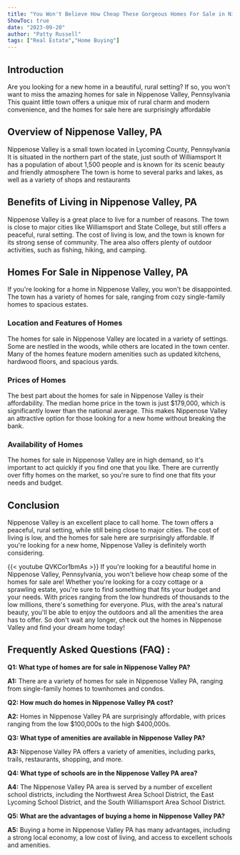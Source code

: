 ```yaml
---
title: "You Won't Believe How Cheap These Gorgeous Homes For Sale in Nippenose Valley PA Are!"
ShowToc: true 
date: "2023-09-20"
author: "Patty Russell" 
tags: ["Real Estate","Home Buying"]
---
```

## Introduction
Are you looking for a new home in a beautiful, rural setting? If so, you won't want to miss the amazing homes for sale in Nippenose Valley, Pennsylvania This quaint little town offers a unique mix of rural charm and modern convenience, and the homes for sale here are surprisingly affordable

## Overview of Nippenose Valley, PA
Nippenose Valley is a small town located in Lycoming County, Pennsylvania It is situated in the northern part of the state, just south of Williamsport It has a population of about 1,500 people and is known for its scenic beauty and friendly atmosphere The town is home to several parks and lakes, as well as a variety of shops and restaurants

## Benefits of Living in Nippenose Valley, PA
Nippenose Valley is a great place to live for a number of reasons. The town is close to major cities like Williamsport and State College, but still offers a peaceful, rural setting. The cost of living is low, and the town is known for its strong sense of community. The area also offers plenty of outdoor activities, such as fishing, hiking, and camping.

## Homes For Sale in Nippenose Valley, PA
If you're looking for a home in Nippenose Valley, you won't be disappointed. The town has a variety of homes for sale, ranging from cozy single-family homes to spacious estates.

### Location and Features of Homes
The homes for sale in Nippenose Valley are located in a variety of settings. Some are nestled in the woods, while others are located in the town center. Many of the homes feature modern amenities such as updated kitchens, hardwood floors, and spacious yards.

### Prices of Homes
The best part about the homes for sale in Nippenose Valley is their affordability. The median home price in the town is just $179,000, which is significantly lower than the national average. This makes Nippenose Valley an attractive option for those looking for a new home without breaking the bank.

### Availability of Homes
The homes for sale in Nippenose Valley are in high demand, so it's important to act quickly if you find one that you like. There are currently over fifty homes on the market, so you're sure to find one that fits your needs and budget.

## Conclusion
Nippenose Valley is an excellent place to call home. The town offers a peaceful, rural setting, while still being close to major cities. The cost of living is low, and the homes for sale here are surprisingly affordable. If you're looking for a new home, Nippenose Valley is definitely worth considering.

{{< youtube QVKCor1bmAs >}} 
If you're looking for a beautiful home in Nippenose Valley, Pennsylvania, you won't believe how cheap some of the homes for sale are! Whether you're looking for a cozy cottage or a sprawling estate, you're sure to find something that fits your budget and your needs. With prices ranging from the low hundreds of thousands to the low millions, there's something for everyone. Plus, with the area's natural beauty, you'll be able to enjoy the outdoors and all the amenities the area has to offer. So don't wait any longer, check out the homes in Nippenose Valley and find your dream home today!

## Frequently Asked Questions (FAQ) :
**Q1: What type of homes are for sale in Nippenose Valley PA?**

**A1:** There are a variety of homes for sale in Nippenose Valley PA, ranging from single-family homes to townhomes and condos. 

**Q2: How much do homes in Nippenose Valley PA cost?**

**A2:** Homes in Nippenose Valley PA are surprisingly affordable, with prices ranging from the low $100,000s to the high $400,000s. 

**Q3: What type of amenities are available in Nippenose Valley PA?**

**A3:** Nippenose Valley PA offers a variety of amenities, including parks, trails, restaurants, shopping, and more. 

**Q4: What type of schools are in the Nippenose Valley PA area?**

**A4:** The Nippenose Valley PA area is served by a number of excellent school districts, including the Northwest Area School District, the East Lycoming School District, and the South Williamsport Area School District. 

**Q5: What are the advantages of buying a home in Nippenose Valley PA?**

**A5:** Buying a home in Nippenose Valley PA has many advantages, including a strong local economy, a low cost of living, and access to excellent schools and amenities.




